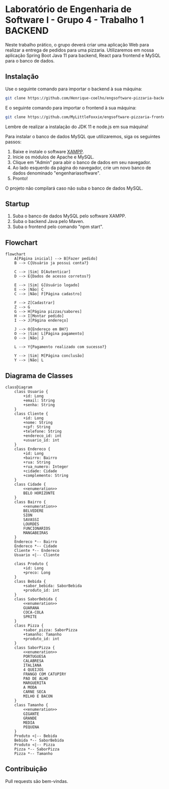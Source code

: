 # Laboratório de Engenharia de Software I - Grupo 4 - Trabalho 1 BACKEND
Neste trabalho prático, o grupo deverá criar uma aplicação Web para realizar a
entrega de pedidos para uma pizzaria. Utilizaremos em nossa aplicação Spring Boot Java 11 para backend, React para frontend e MySQL para o banco de dados.

## Instalação

Use o seguinte comando para importar o backend à sua máquina:

```bash
git clone https://github.com/Henrique-coelho/engsoftware-pizzaria-backend.git
```

E o seguinte comando para importar o frontend à sua máquina:

```bash
git clone https://github.com/MyLittleFoxxie/engsoftware-pizzaria-frontend.git
```

Lembre de realizar a instalação do JDK 11 e node.js em sua máquina!

Para instalar o banco de dados MySQL que utilizaremos, siga os seguintes passos:
1. Baixe e instale o software [XAMPP](https://www.apachefriends.org/download.html).
2. Inicie os módulos de Apache e MySQL.
3. Clique em "Admin" para abir o banco de dados em seu navegador.
3. Ao lado esquerdo da página do navegador, crie um novo banco de dados denominado "engenhariasoftware".
4. Pronto!

O projeto não compilará caso não suba o banco de dados MySQL.

## Startup

1. Suba o banco de dados MySQL pelo software XAMPP. 
2. Suba o backend Java pelo Maven.
3. Suba o frontend pelo comando "npm start".


## Flowchart

```mermaid
flowchart
    A[Página inicial] --> B[Fazer pedido]
    B --> C{Usuário ja possui conta?}

    C --> |Sim| D[Autenticar]
    D --> E{Dados de acesso corretos?}

    E --> |Sim| G[Usuário logado]
    E --> |Não| C
    C --> |Não| F[Página cadastro]
    
    F --> Z[Cadastrar]
    Z --> G
    G --> H[Página pizzas/sabores]
    H --> I[Montar pedido]
    I --> J[Página endereço]

    J --> O{Endereço em BH?}
    O --> |Sim| L[Página pagamento]
    O --> |Não| J

    L --> Y{Pagamento realizado com sucesso?}

    Y --> |Sim| M[Página conclusão]
    Y --> |Não| L
```

## Diagrama de Classes

```mermaid
classDiagram
    class Usuario {
        +id: Long
        +email: String
        +senha: String
    }
    class Cliente {
        +id: Long
        +nome: String
        +cpf: String 
        +telefone: String
        +endereco_id: int
        +usuario_id: int
    }
    class Endereco {
        +id: Long
        +bairro: Bairro
        +rua: String
        +rua_numero: Integer
        +cidade: Cidade
        +complemento: String
    }
    class Cidade {
        <<enumeration>>
        BELO HORIZONTE
    }
    class Bairro {
        <<enumeration>>
        BELVEDERE
        SION
        SAVASSI
        LOURDES
        FUNCIONARIOS
        MANGABEIRAS
    }
    Endereco *-- Bairro
    Endereco *-- Cidade
    Cliente *-- Endereco
    Usuario <|-- Cliente

    class Produto {
        +id: Long
        +preco: Long
    }
    class Bebida {
        +sabor_bebida: SaborBebida
        +produto_id: int
    }
    class SaborBebida {
        <<enumeration>>
        GUARANA
        COCA-COLA
        SPRITE
    }
    class Pizza {
        +sabor_pizza: SaborPizza
        +tamanho: Tamanho 
        +produto_id: int
    }
    class SaborPizza {
        <<enumeration>>
        PORTUGUESA
        CALABRESA
        ITALIANA
        4 QUEIJOS
        FRANGO COM CATUPIRY
        PAO DE ALHO
        MARGUERITA
        A MODA
        CARNE SECA
        MILHO E BACON
    }
    class Tamanho {
        <<enumeration>>
        GIGANTE
        GRANDE
        MEDIA
        PEQUENA
    }
    Produto <|-- Bebida
    Bebida *-- SaborBebida
    Produto <|-- Pizza
    Pizza *-- SaborPizza
    Pizza *-- Tamanho
```


## Contribuição
Pull requests são bem-vindas.

